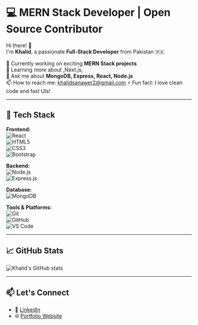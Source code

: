 # 💻 MERN Stack Developer | Open Source Contributor

Hi there! 👋  
I'm **Khalid**, a passionate **Full-Stack Developer** from Pakistan 🇵🇰

🔭 Currently working on exciting **MERN Stack projects**  
🌱 Learning more about ,Next.js,  
💬 Ask me about **MongoDB, Express, React, Node.js**  
📫 How to reach me: khalidsanawer2@gmail.com
⚡ Fun fact: I love clean code and fast UIs!

---

## 🚀 Tech Stack

**Frontend:**  
![React](https://img.shields.io/badge/-React-black?style=flat-square&logo=react)  
![HTML5](https://img.shields.io/badge/-HTML5-E34F26?style=flat-square&logo=html5&logoColor=white)  
![CSS3](https://img.shields.io/badge/-CSS3-1572B6?style=flat-square&logo=css3)  
![Bootstrap](https://img.shields.io/badge/-Bootstrap-563D7C?style=flat-square&logo=bootstrap)

**Backend:**  
![Node.js](https://img.shields.io/badge/-Node.js-339933?style=flat-square&logo=nodedotjs)  
![Express.js](https://img.shields.io/badge/-Express.js-000000?style=flat-square&logo=express)

**Database:**  
![MongoDB](https://img.shields.io/badge/-MongoDB-4EA94B?style=flat-square&logo=mongodb)

**Tools & Platforms:**  
![Git](https://img.shields.io/badge/-Git-F05032?style=flat-square&logo=git)  
![GitHub](https://img.shields.io/badge/-GitHub-181717?style=flat-square&logo=github)  
![VS Code](https://img.shields.io/badge/-VS%20Code-007ACC?style=flat-square&logo=visual-studio-code)

---

## 📈 GitHub Stats

![Khalid's GitHub stats](https://github-readme-stats.vercel.app/api?username=your-github-username&show_icons=true&theme=radical)

---

## 📫 Let's Connect

- 💼 [LinkedIn](https://www.linkedin.com/in/your-profile)
- 🌐 [Portfolio Website](https://your-portfolio.com)
